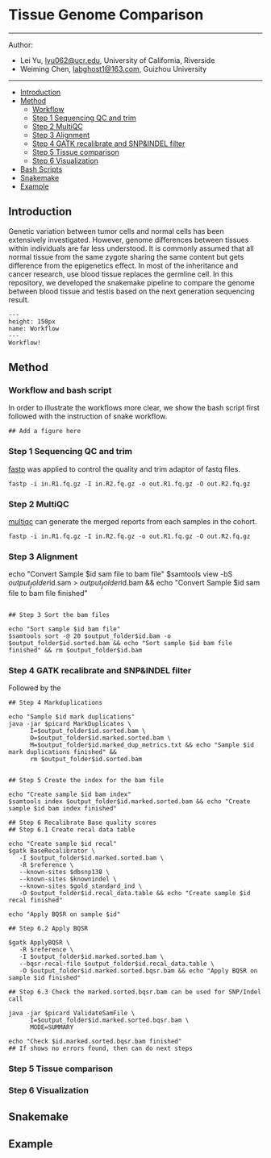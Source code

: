 # Tissue Genome Comparison
---
Author:
  - Lei Yu, lyu062@ucr.edu, University of California, Riverside
  - Weiming Chen, labghost1@163.com, Guizhou University
---


  * [Introduction](#introduction)
  * [Method](#method)
    + [Workflow](#workflow)
    + [Step 1 Sequencing QC and trim](#step-1-sequencing-qc-and-trim)
    + [Step 2 MultiQC](#step-2-multiqc)
    + [Step 3 Alignment](#step-3-alignment)
    + [Step 4 GATK recalibrate and SNP&INDEL filter](#step-4-gatk-recalibrate-and-snp-indel-filter)
    + [Step 5 Tissue comparison](#step-5-tissue-comparison)
    + [Step 6 Visualization](#step-6-visualization)
  * [Bash Scripts](#bash-scripts)
  * [Snakemake](#snakemake)
  * [Example](#example)


## Introduction
Genetic variation between tumor cells and normal cells has been extensively investigated. However, genome differences between tissues within individuals are far less understood. It is commonly assumed that all normal tissue from the same zygote sharing the same content but gets difference from the epigenetics effect. In most of the inheritance and cancer research, use blood tissue replaces the germline cell. In this repository, we developed the snakemake pipeline to compare the genome between blood tissue and testis based on the next generation sequencing result. 

```{figure} ./figures/workflow.jpg
---
height: 150px
name: Workflow
---
Workflow!
```


## Method
### Workflow and bash script
In order to illustrate the workflows more clear, we show the bash script first followed with the instruction of snake workflow.  


```
## Add a figure here
```
### Step 1 Sequencing QC and trim
[fastp](https://github.com/OpenGene/fastp) was applied to control the quality and trim adaptor of fastq files.

```
fastp -i in.R1.fq.gz -I in.R2.fq.gz -o out.R1.fq.gz -O out.R2.fq.gz
```
### Step 2 MultiQC
[multiqc](https://multiqc.info/docs/) can generate the merged reports from each samples in the cohort.
```
fastp -i in.R1.fq.gz -I in.R2.fq.gz -o out.R1.fq.gz -O out.R2.fq.gz
```

### Step 3 Alignment
echo "Convert Sample $id sam file to bam file"
$samtools view -bS $output_folder$id.sam > $output_folder$id.bam && echo "Convert Sample $id sam file to bam file finished"
```

## Step 3 Sort the bam files

echo "Sort sample $id bam file"
$samtools sort -@ 20 $output_folder$id.bam -o $output_folder$id.sorted.bam && echo "Sort sample $id bam file finished" && rm $output_folder$id.bam

```
### Step 4 GATK recalibrate and SNP&INDEL filter
Followed by the 
```
## Step 4 Markduplications

echo "Sample $id mark duplications"
java -jar $picard MarkDuplicates \
      I=$output_folder$id.sorted.bam \
      O=$output_folder$id.marked.sorted.bam \
      M=$output_folder$id.marked_dup_metrics.txt && echo "Sample $id mark duplications finished" &&
      rm $output_folder$id.sorted.bam


## Step 5 Create the index for the bam file

echo "Create sample $id bam index"
$samtools index $output_folder$id.marked.sorted.bam && echo "Create sample $id bam index finished"

## Step 6 Recalibrate Base quality scores
## Step 6.1 Create recal data table

echo "Create sample $id recal"
$gatk BaseRecalibrator \
   -I $output_folder$id.marked.sorted.bam \
   -R $reference \
   --known-sites $dbsnp138 \
   --known-sites $knownindel \
   --known-sites $gold_standard_ind \
   -O $output_folder$id.recal_data.table && echo "Create sample $id recal finished"

echo "Apply BQSR on sample $id"

## Step 6.2 Apply BQSR

$gatk ApplyBQSR \
   -R $reference \
   -I $output_folder$id.marked.sorted.bam \
   --bqsr-recal-file $output_folder$id.recal_data.table \
   -O $output_folder$id.marked.sorted.bqsr.bam && echo "Apply BQSR on sample $id finished"

## Step 6.3 Check the marked.sorted.bqsr.bam can be used for SNP/Indel call

java -jar $picard ValidateSamFile \
      I=$output_folder$id.marked.sorted.bqsr.bam \
      MODE=SUMMARY

echo "Check $id.marked.sorted.bqsr.bam finished"
## If shows no errors found, then can do next steps
```
### Step 5 Tissue comparison

### Step 6 Visualization

## Snakemake 

## Example